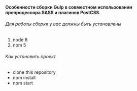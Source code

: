 #### Особенности сборки Gulp в совместном использовании препроцессора SASS и плагинов PostCSS.

###### Для работы сборки у вас должны быть установлены

1.  node 8
2.  npm 5

###### Как установить проект

- clone this repository
- npm install
- npm start
